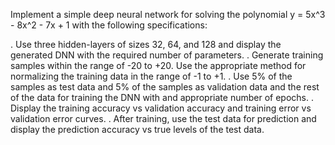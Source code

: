 Implement a simple deep neural network for solving the polynomial y = 5x^3 - 8x^2 - 7x + 1 with the following specifications:

. Use three hidden-layers of sizes 32, 64, and 128 and display the generated DNN with the required number of parameters.
. Generate training samples within the range of -20 to +20. Use the appropriate method for normalizing the training data in the range of -1 to +1.
. Use 5% of the samples as test data and 5% of the samples as validation data and the rest of the data for training the DNN with and appropriate number of epochs.
. Display the training accuracy vs validation accuracy and training error vs validation error curves.
. After training, use the test data for prediction and display the prediction accuracy vs true levels of the test data.
